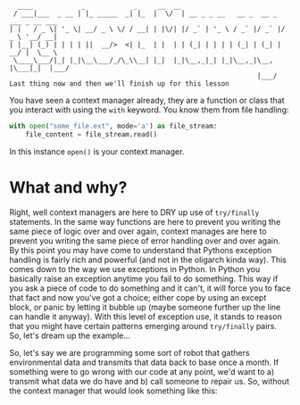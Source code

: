 ```
  ____            _            _     __  __                                       
 / ___|___  _ __ | |_ _____  _| |_  |  \/  | __ _ _ __   __ _  __ _  ___ _ __ ___ 
| |   / _ \| '_ \| __/ _ \ \/ / __| | |\/| |/ _` | '_ \ / _` |/ _` |/ _ \ '__/ __|
| |__| (_) | | | | ||  __/>  <| |_  | |  | | (_| | | | | (_| | (_| |  __/ |  \__ \
 \____\___/|_| |_|\__\___/_/\_\\__| |_|  |_|\__,_|_| |_|\__,_|\__, |\___|_|  |___/
                                                              |___/
Last thing now and then we'll finish up for this lesson
```

You have seen a context manager already, they are a function or class that you interact with using the `with` keyword. You know them from file handling:
```python
with open("some_file.ext", mode='a') as file_stream:
    file_content = file_stream.read()
```
In this instance `open()` is your context manager.

# What and why?

Right, well context managers are here to DRY up use of `try/finally` statements. In the same way functions are here to prevent you writing the same piece of logic over and over again, context manages are here to prevent you writing the same piece of error handling over and over again.  
By this point you may have come to understand that Pythons exception handling is fairly rich and powerful (and not in the oligarch kinda way). This comes down to the way we use exceptions in Python. In Python you basically raise an exception anytime you fail to do something. This way if you ask a piece of code to do something and it can't, it will force you to face that fact and now you've got a choice; either cope by using an except block, or panic by letting it bubble up (maybe someone further up the line can handle it anyway). With this level of exception use, it stands to reason that you might have certain patterns emerging around `try/finally` pairs. So, let's dream up the example...

So, let's say we are programming some sort of robot that gathers environmental data and transmits that data back to base once a month. If something were to go wrong with our code at any point, we'd want to a) transmit what data we do have and b) call someone to repair us. So, without the context manager that would look something like this:

<!-- Very much doubting whether this is a good example, I just don't want to do a copy of open() -->

